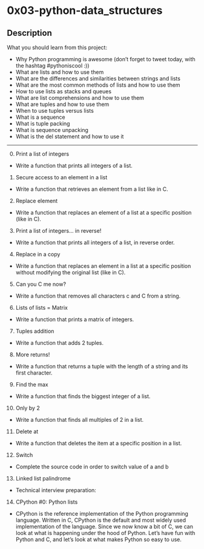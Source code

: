 # 0x03-python-data_structures
## Description
   What you should learn from this project:

  * Why Python programming is awesome (don’t forget to tweet today, with the hashtag #pythoniscool :))
  * What are lists and how to use them
  * What are the differences and similarities between strings and lists
  * What are the most common methods of lists and how to use them
  * How to use lists as stacks and queues
  * What are list comprehensions and how to use them
  * What are tuples and how to use them
  * When to use tuples versus lists
  * What is a sequence
  * What is tuple packing
  * What is sequence unpacking
  * What is the del statement and how to use it

- - - -

0. Print a list of integers
  * Write a function that prints all integers of a list.
1. Secure access to an element in a list
  * Write a function that retrieves an element from a list like in C.
2. Replace element
  * Write a function that replaces an element of a list at a specific position (like in C).
3. Print a list of integers... in reverse!
  * Write a function that prints all integers of a list, in reverse order.
4. Replace in a copy
  * Write a function that replaces an element in a list at a specific position without modifying the original list (like in C).
5. Can you C me now?
  * Write a function that removes all characters c and C from a string.
6. Lists of lists = Matrix
  * Write a function that prints a matrix of integers.
7. Tuples addition
  * Write a function that adds 2 tuples.
8. More returns!
  * Write a function that returns a tuple with the length of a string and its first character.
9. Find the max
  * Write a function that finds the biggest integer of a list.
10. Only by 2
  * Write a function that finds all multiples of 2 in a list.
11. Delete at
  * Write a function that deletes the item at a specific position in a list.
12. Switch
  * Complete the source code in order to switch value of a and b
13. Linked list palindrome
  * Technical interview preparation:
14. CPython #0: Python lists
  * CPython is the reference implementation of the Python programming language. Written in C, CPython is the default and most widely used implementation of the language. Since we now know a bit of C, we can look at what is happening under the hood of Python. Let’s have fun with Python and C, and let’s look at what makes Python so easy to use.
